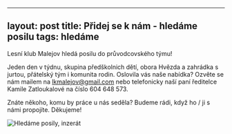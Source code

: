 
---
layout: post
title:  Přidej se k nám - hledáme posilu
tags:   hledáme
---

Lesní klub Malejov hledá posilu do průvodcovského týmu!

Jeden den v týdnu, skupina předškolnich dětí, obora Hvězda a zahrádka s jurtou, přátelský tým i komunita rodin. Oslovila vás naše nabídka? Ozvěte se nám mailem na lkmalejov@gmail.com nebo telefonicky naší paní ředitelce Kamile Zatloukalové na číslo 604 648 573.

Znáte někoho, komu by práce u nás seděla? Budeme rádi, když ho / ji s námi propojíte. Děkujeme!



![Hledáme posily, inzerát](/assets/article_images/INZERÁT_malejovFINAL_page-0001.jpg)
